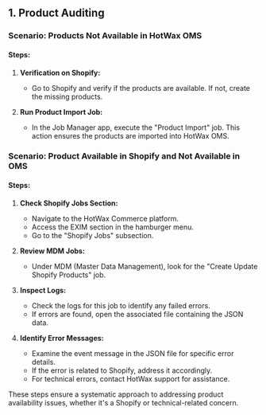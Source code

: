 ## 1. Product Auditing

### Scenario: Products Not Available in HotWax OMS

#### Steps:
1. **Verification on Shopify:**
   - Go to Shopify and verify if the products are available. If not, create the missing products.

2. **Run Product Import Job:**
   - In the Job Manager app, execute the "Product Import" job. This action ensures the products are imported into HotWax OMS.

### Scenario: Product Available in Shopify and Not Available in OMS

#### Steps:
1. **Check Shopify Jobs Section:**
   - Navigate to the HotWax Commerce platform.
   - Access the EXIM section in the hamburger menu.
   - Go to the "Shopify Jobs" subsection.

2. **Review MDM Jobs:**
   - Under MDM (Master Data Management), look for the "Create Update Shopify Products" job.

3. **Inspect Logs:**
   - Check the logs for this job to identify any failed errors.
   - If errors are found, open the associated file containing the JSON data.

4. **Identify Error Messages:**
   - Examine the event message in the JSON file for specific error details.
   - If the error is related to Shopify, address it accordingly.
   - For technical errors, contact HotWax support for assistance.

These steps ensure a systematic approach to addressing product availability issues, whether it's a Shopify or technical-related concern.
